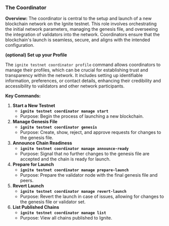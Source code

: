### The Coordinator

**Overview:**
The coordinator is central to the setup and launch of a new blockchain network on the Ignite testnet. This role involves orchestrating the initial network parameters, managing the genesis file, and overseeing the integration of validators into the network. Coordinators ensure that the blockchain's launch is seamless, secure, and aligns with the intended configuration.

**(optional) Set up your Profile**

The `ignite testnet coordinator profile` command allows coordinators to manage their profiles, which can be crucial for establishing trust and transparency within the network. It includes setting up identifiable information, preferences, or contact details, enhancing their credibility and accessibility to validators and other network participants.


**Key Commands:**

1. **Start a New Testnet**
    - **`ignite testnet coordinator manage start`**
    - Purpose: Begin the process of launching a new blockchain.
2. **Manage Genesis File**
    - **`ignite testnet coordinator genesis`**
    - Purpose: Create, show, reject, and approve requests for changes to the genesis file.
3. **Announce Chain Readiness**
    - **`ignite testnet coordinator manage announce-ready`**
    - Purpose: Signal that no further changes to the genesis file are accepted and the chain is ready for launch.
4. **Prepare for Launch**
    - **`ignite testnet coordinator manage prepare-launch`**
    - Purpose: Prepare the validator node with the final genesis file and peers.
5. **Revert Launch**
    - **`ignite testnet coordinator manage revert-launch`**
    - Purpose: Revert the launch in case of issues, allowing for changes to the genesis file or validator set.
6. **List Published Chains**
    - **`ignite testnet coordinator manage list`**
    - Purpose: View all chains published to Ignite.